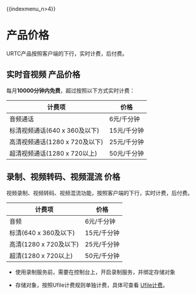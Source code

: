 {{indexmenu_n>4}}

# 产品价格

URTC产品按照客户端的下行，实时计费，后付费。  

## 实时音视频 产品价格

每月**10000分钟内免费**，超过按照以下方式实时计费：

|计费项                               | 价格                                                              |
|-------------------------------------|------------------------------------------------------------------|
|音频通话                              | 6元/千分钟                                                        |
|标清视频通话(640 x 360及以下)          | 15元/千分钟                                                       |
|高清视频通话(1280 x 720及以下)         | 25元/千分钟                                                       |
|超清视频通话(1280 x 720以上)           | 50元/千分钟                                                       |

## 录制、视频转码、视频混流 价格

视频录制、视频转码、视频混流功能，按照客户端的下行，实时计费，后付费。
 

|计费项                           | 价格                                                                  |
|--------------------------------|-----------------------------------------------------------------------|
|音频                            | 6元/千分钟                                                              |
|标清(640 x 360及以下)            | 15元/千分钟                                                             |
|高清(1280 x 720及以下)           | 25元/千分钟                                                             |
|超清(1280 x 720以上)             | 50元/千分钟                                                             |
 
 - 使用录制服务前，需要在控制台上，开启录制服务，并绑定存储对象
 
 - 存储对象，按照Ufile计费规则单独计费，具体可查看 [Ufile计费](https://docs.ucloud.cn/storage_cdn/ufile/bill/new)。
 
